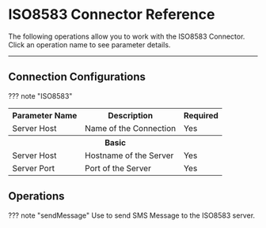 # ISO8583 Connector Reference

The following operations allow you to work with the ISO8583 Connector. Click an operation name to see parameter details.

---

## Connection Configurations

??? note "ISO8583"
    <table>
        <tr>
            <th>Parameter Name</th>
            <th>Description</th>
            <th>Required</th>
        </tr>
        <tr>
            <td>Server Host</td>
            <td>Name of the Connection</td>
            <td>Yes</td>
        </tr>
        <tr>
            <th colspan="3">Basic</td>
        </tr>
        <tr>
            <td>Server Host</td>
            <td>Hostname of the Server</td>
            <td>Yes</td>
        </tr>
        <tr>
            <td>Server Port</td>
            <td>Port of the Server</td>
            <td>Yes</td>
        </tr>
    </table>

## Operations

??? note "sendMessage"
    Use to send SMS Message to the ISO8583 server.

